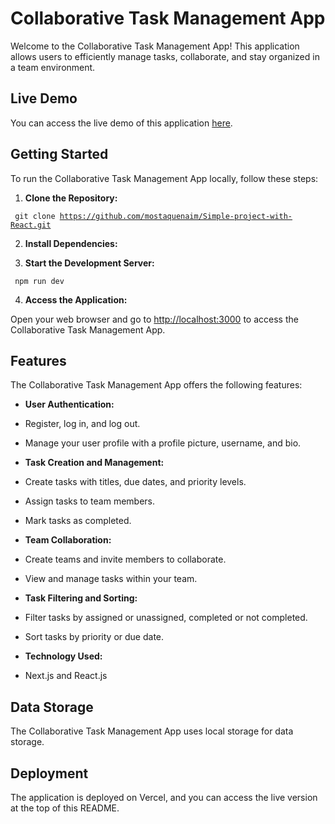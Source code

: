 # Collaborative Task Management App

Welcome to the Collaborative Task Management App! This application allows users to efficiently manage tasks, collaborate, and stay organized in a team environment.

## Live Demo

You can access the live demo of this application [here](https://simple-project-with-react.vercel.app/login).

## Getting Started

To run the Collaborative Task Management App locally, follow these steps:

1. **Clone the Repository:**

<code> git clone https://github.com/mostaquenaim/Simple-project-with-React.git </code>


2. **Install Dependencies:** 

3. **Start the Development Server:**

<code> npm run dev </code>

4. **Access the Application:**

Open your web browser and go to [http://localhost:3000](http://localhost:3000) to access the Collaborative Task Management App.

## Features

The Collaborative Task Management App offers the following features:

- **User Authentication:**
- Register, log in, and log out.
- Manage your user profile with a profile picture, username, and bio.

- **Task Creation and Management:**
- Create tasks with titles, due dates, and priority levels.
- Assign tasks to team members.
- Mark tasks as completed.

- **Team Collaboration:**
- Create teams and invite members to collaborate.
- View and manage tasks within your team.

- **Task Filtering and Sorting:**
- Filter tasks by assigned or unassigned, completed or not completed.
- Sort tasks by priority or due date.

- **Technology Used:**
- Next.js and React.js

## Data Storage

The Collaborative Task Management App uses local storage for data storage.

## Deployment

The application is deployed on Vercel, and you can access the live version at the top of this README.
